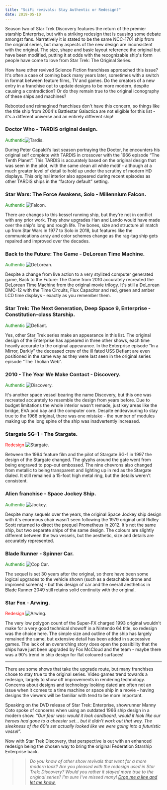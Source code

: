 ```yaml
---
title: "SciFi revivals: Stay Authentic or Redesign?"
date: 2019-05-10
---
```


Season two of Star Trek Discovery features the return of the premier starship Enterprise, but with a striking redesign that is causing some debate amongst fans. Narratively it is stated to be the same NCC-1701 ship from the original series, but many aspects of the new design are inconsistent with the original. The size, shape and basic layout reference the original but have been modified, putting it at odds with the recognizable ship's form people have come to love from Star Trek: The Original Series.

How have other revived Science Fiction franchises approached this issue? It's often a case of coming back many years later, sometimes with a switch in format between feature films, TV and games. Do the creators of a new entry in a franchise opt to update designs to be more modern, despite causing a contradiction? Or do they remain true to the original iconography of these ships and machines?

Rebooted and reimagined franchises don't have this concern, so things like the title ship from 2004's Battlestar Galactica are not eligible for this list - it's a different universe and an entirely different ship!

### Doctor Who - TARDIS original design.
<span style="color:green">Authentic</span>![Tardis.](../../assets/images/blog/DoctorWho-Tardis.png)

During Peter Capaldi's last season portraying the Doctor, he encounters his original self complete with TARDIS in crossover with the 1966 episode “The Tenth Planet”. This TARDIS is accurately based on the original design that was seen in the pilot, with the same clean all white motif - although at a much greater level of detail to hold up under the scrutiny of modern HD displays. This original interior also appeared during recent episodes as other TARDIS ships in the “factory default” setting.

### Star Wars: The Force Awakens, Solo - Millennium Falcon.
<span style="color:green">Authentic</span>
![Falcon.](../../assets/images/blog/StarWars-Falcon.jpg)

There are changes to this kessel running ship, but they're not in conflict with any prior work. They show upgrades Han and Lando would have made over the ship's long and rough life. The bones, size and structure all match up from Star Wars in 1977 to Solo in 2018, but features like the communications array and color schemes change as the rag-tag ship gets repaired and improved over the decades.


### Back to the Future: The Game - DeLorean Time Machine.
<span style="color:green">Authentic</span>
![DeLorean.](../../assets/images/blog/BackToTheFuture.jpg)

Despite a change from live action to a very stylized computer generated game, Back to the Future: The Game from 2010 accurately recreated the DeLorean Time Machine from the original movie trilogy. It's still a DeLorean DMC-12 with the Time Circuits, Flux Capacitor and red, green and amber LCD time displays - exactly as you remember them.


### Star Trek: The Next Generation, Deep Space 9, Enterprise - Constitution-class Starship.
<span style="color:green">Authentic</span>
![Defiant.](../../assets/images/blog/Defiant-Enterprise.png)

Yes, other Star Trek series make an appearance in this list. The original design of the Enterprise has appeared in three other shows, each time heavily accurate to the original appearance. In the Enterprise episode “In a Mirror, Darkly” the deceased crew of the ill fated USS Defiant are even positioned in the same way as they were last seen in the original series episode “The Tholian Web”.

### 2010 - The Year We Make Contact - Discovery.
<span style="color:green">Authentic</span>
![Discovery.](../../assets/images/blog/2010-Discovery.png)

It's another space vessel bearing the name Discovery, but this one was recreated accurately to resemble the design from years before. Due to budget limitations the whole interior wasn't remade, just key areas like the bridge, EVA pod bay and the computer core. Despite endeavouring to stay true to the 1968 original, there was one mistake - the number of modules making up the long spine of the ship was inadvertently increased.

### Stargate SG-1 - The Stargate.
<span style="color:red">Redesign</span>
![Stargate.](../../assets/images/blog/StargateStargate.png)

Between the 1994 feature film and the pilot of Stargate SG-1 in 1997 the design of the Stargate changed. The glyphs around the gate went from being engraved to pop-out embossed. The nine chevrons also changed from metallic to being transparent and lighting up in red as the Stargate dialed. It still remained a 15-foot high metal ring, but the details weren't consistent.

### Alien franchise - Space Jockey Ship.
<span style="color:green">Authentic</span>
![Jockey.](../../assets/images/blog/SpaceJockey.png)

Despite many sequels over the years, the original Space Jockey ship design with it's enormous chair wasn't seen following the 1979 original until Ridley Scott returned to direct the prequel Prometheus in 2012. It's not the same ship, but two separate ships of the same design. The colours are slightly different between the two vessels, but the aesthetic, size and details are accurately represented.

### Blade Runner - Spinner Car.
<span style="color:green">Authentic</span>
![Cop Car.](../../assets/images/blog/BladeCar.jpg)

The sequel is set 30 years after the original, so there have been some logical upgrades to the vehicle shown (such as a detachable drone and improved screens) - but this design of car and the overall aesthetics in Blade Runner 2049 still retains solid continuity with the original.

### Star Fox - Arwing.
<span style="color:red">Redesign</span>
![Arwing.](../../assets/images/blog/Arwing.png)

The very low polygon count of the Super-FX charged 1993 original wouldn't make for a very good technical showoff in a Nintendo 64 title, so redesign was the choice here. The simple size and outline of the ship has largely remained the same, but extensive detail has been added in successive games. The lack of an overarching story does open the possibility that the ships have just been upgraded by Fox McCloud and the team - maybe there was a 90's trend in ship design for flat coloured surfaces!

---
There are some shows that take the upgrade route, but many franchises chose to stay true to the original series. Video games trend towards a redesign, largely to show off improvements in rendering technology. Concerns about designs and technology looking dated are often not an issue when it comes to a time machine or space ship in a movie - having designs the viewers will be familiar with tend to be more important.

Speaking on the DVD release of Star Trek: Enterprise, showrunner Manny Coto spoke of concerns when using an outdated 1966 ship design in a modern show: *“Our fear was: would it look cardboard, would it look like our heroes had gone to a cheesier set… but it didn't work out that way. The sleekness of the 60's set actually looked like we were going into a futuristic vessel”.*

 Now with Star Trek Discovery, that perspective is out with an enhanced redesign being the chosen way to bring the original Federation Starship Enterprise back.
&nbsp;&nbsp;
&nbsp;
&nbsp;
> >*Do you know of other show revivals that went for a more modern look? Are you pleased with the redesign used in Star Trek: Discovery? Would you rather it stayed more true to the original series? I'm sure I've missed many! [Drop me a line and let me know.](https://twitter.com/aaronights)*
